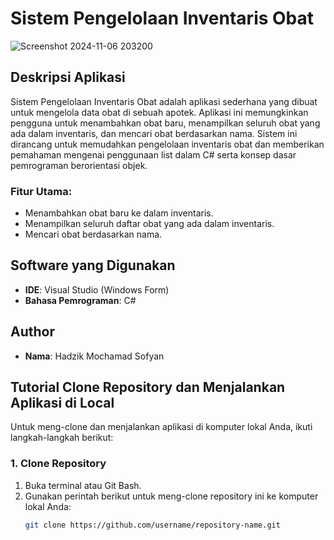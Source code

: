 # Sistem Pengelolaan Inventaris Obat

![Screenshot 2024-11-06 203200](https://github.com/user-attachments/assets/f39405a6-49b8-4105-83aa-04a30e31d000)

## Deskripsi Aplikasi

Sistem Pengelolaan Inventaris Obat adalah aplikasi sederhana yang dibuat untuk mengelola data obat di sebuah apotek. Aplikasi ini memungkinkan pengguna untuk menambahkan obat baru, menampilkan seluruh obat yang ada dalam inventaris, dan mencari obat berdasarkan nama. Sistem ini dirancang untuk memudahkan pengelolaan inventaris obat dan memberikan pemahaman mengenai penggunaan list dalam C# serta konsep dasar pemrograman berorientasi objek.

### Fitur Utama:
- Menambahkan obat baru ke dalam inventaris.
- Menampilkan seluruh daftar obat yang ada dalam inventaris.
- Mencari obat berdasarkan nama.

## Software yang Digunakan
- **IDE**: Visual Studio (Windows Form)
- **Bahasa Pemrograman**: C#

## Author
- **Nama**: Hadzik Mochamad Sofyan

## Tutorial Clone Repository dan Menjalankan Aplikasi di Local

Untuk meng-clone dan menjalankan aplikasi di komputer lokal Anda, ikuti langkah-langkah berikut:

### 1. Clone Repository
1. Buka terminal atau Git Bash.
2. Gunakan perintah berikut untuk meng-clone repository ini ke komputer lokal Anda:
   ```bash
   git clone https://github.com/username/repository-name.git
